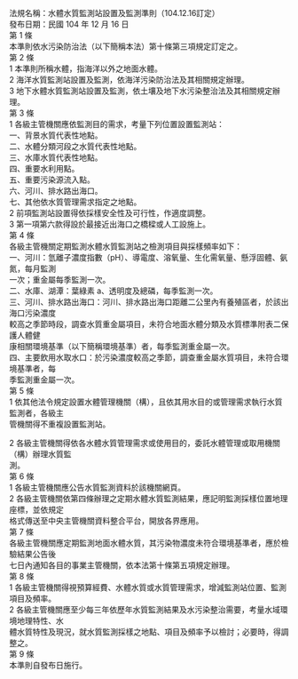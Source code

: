法規名稱：水體水質監測站設置及監測準則（104.12.16訂定）  
發布日期：民國 104 年 12 月 16 日  
第 1 條  
本準則依水污染防治法（以下簡稱本法）第十條第三項規定訂定之。  
第 2 條  
1 本準則所稱水體，指海洋以外之地面水體。  
2 海洋水質監測站設置及監測，依海洋污染防治法及其相關規定辦理。  
3 地下水體水質監測站設置及監測，依土壤及地下水污染整治法及其相關規定辦理。  
第 3 條  
1 各級主管機關應依監測目的需求，考量下列位置設置監測站：  
一、背景水質代表性地點。  
二、水體分類河段之水質代表性地點。  
三、水庫水質代表性地點。  
四、重要水利用點。  
五、重要污染源流入點。  
六、河川、排水路出海口。  
七、其他依水質管理需求指定之地點。  
2 前項監測站設置得依採樣安全性及可行性，作適度調整。  
3 第一項第六款得設於最接近出海口之橋樑或人工設施上。  
第 4 條  
各級主管機關定期監測水體水質監測站之檢測項目與採樣頻率如下：  
一、河川：氫離子濃度指數（pH）、導電度、溶氧量、生化需氧量、懸浮固體、氨氮，每月監測  
一次；重金屬每季監測一次。  
二、水庫、湖潭：葉綠素 a、透明度及總磷，每季監測一次。  
三、河川、排水路出海口：河川、排水路出海口距離二公里內有養殖區者，於該出海口污染濃度  
較高之季節時段，調查水質重金屬項目，未符合地面水體分類及水質標準附表二保護人體健  
康相關環境基準（以下簡稱環境基準）者，每季監測重金屬一次。  
四、主要飲用水取水口：於污染濃度較高之季節，調查重金屬水質項目，未符合環境基準者，每  
季監測重金屬一次。  
第 5 條  
1 依其他法令規定設置水體管理機關（構），且依其用水目的或管理需求執行水質監測者，各級主  
管機關得不重複設置監測站。  


2 各級主管機關得依各水體水質管理需求或使用目的，委託水體管理或取用機關（構）辦理水質監  
測。  
第 6 條  
1 各級主管機關應公告水質監測資料於該機關網頁。  
2 各級主管機關依第四條辦理之定期水體水質監測結果，應記明監測採樣位置地理座標，並依規定  
格式傳送至中央主管機關資料整合平台，開放各界應用。  
第 7 條  
各級主管機關應定期監測地面水體水質，其污染物濃度未符合環境基準者，應於檢驗結果公告後  
七日內通知各目的事業主管機關，依本法第十條第五項規定辦理。  
第 8 條  
1 各級主管機關得視預算經費、水體水質或水質管理需求，增減監測站位置、監測項目及頻率。  
2 各級主管機關應至少每三年依歷年水質監測結果及水污染整治需要，考量水域環境地理特性、水  
體水質特性及現況，就水質監測採樣之地點、項目及頻率予以檢討；必要時，得調整之。  
第 9 條  
本準則自發布日施行。  


